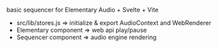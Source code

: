 basic sequencer for Elementary Audio + Svelte + Vite

* src/lib/stores.js => initialize & export AudioContext and WebRenderer
* Elementary component => web api play/pause
* Sequencer component => audio engine rendering